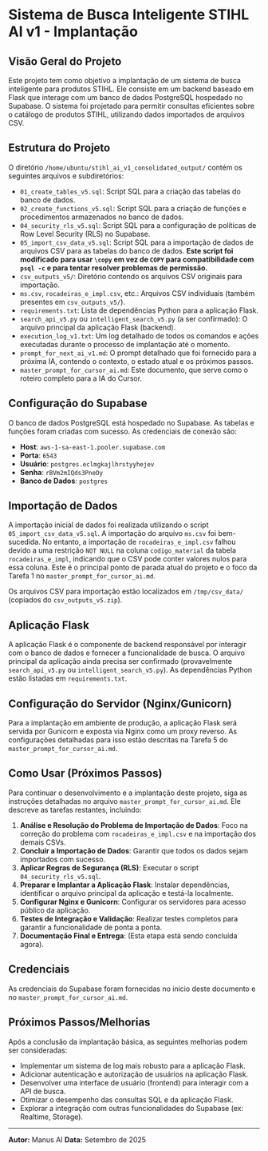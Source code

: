 # Sistema de Busca Inteligente STIHL AI v1 - Implantação

## Visão Geral do Projeto

Este projeto tem como objetivo a implantação de um sistema de busca inteligente para produtos STIHL. Ele consiste em um backend baseado em Flask que interage com um banco de dados PostgreSQL hospedado no Supabase. O sistema foi projetado para permitir consultas eficientes sobre o catálogo de produtos STIHL, utilizando dados importados de arquivos CSV.

## Estrutura do Projeto

O diretório `/home/ubuntu/stihl_ai_v1_consolidated_output/` contém os seguintes arquivos e subdiretórios:

*   `01_create_tables_v5.sql`: Script SQL para a criação das tabelas do banco de dados.
*   `02_create_functions_v5.sql`: Script SQL para a criação de funções e procedimentos armazenados no banco de dados.
*   `04_security_rls_v5.sql`: Script SQL para a configuração de políticas de Row Level Security (RLS) no Supabase.
*   `05_import_csv_data_v5.sql`: Script SQL para a importação de dados de arquivos CSV para as tabelas do banco de dados. **Este script foi modificado para usar `\copy` em vez de `COPY` para compatibilidade com `psql -c` e para tentar resolver problemas de permissão.**
*   `csv_outputs_v5/`: Diretório contendo os arquivos CSV originais para importação.
*   `ms.csv`, `rocadeiras_e_impl.csv`, etc.: Arquivos CSV individuais (também presentes em `csv_outputs_v5/`).
*   `requirements.txt`: Lista de dependências Python para a aplicação Flask.
*   `search_api_v5.py` ou `intelligent_search_v5.py` (a ser confirmado): O arquivo principal da aplicação Flask (backend).
*   `execution_log_v1.txt`: Um log detalhado de todos os comandos e ações executadas durante o processo de implantação até o momento.
*   `prompt_for_next_ai_v1.md`: O prompt detalhado que foi fornecido para a próxima IA, contendo o contexto, o estado atual e os próximos passos.
*   `master_prompt_for_cursor_ai.md`: Este documento, que serve como o roteiro completo para a IA do Cursor.

## Configuração do Supabase

O banco de dados PostgreSQL está hospedado no Supabase. As tabelas e funções foram criadas com sucesso. As credenciais de conexão são:

*   **Host**: `aws-1-sa-east-1.pooler.supabase.com`
*   **Porta**: `6543`
*   **Usuário**: `postgres.eclmgkajlhrstyyhejev`
*   **Senha**: `rBVm2mIQds3PneOy`
*   **Banco de Dados**: `postgres`

## Importação de Dados

A importação inicial de dados foi realizada utilizando o script `05_import_csv_data_v5.sql`. A importação do arquivo `ms.csv` foi bem-sucedida. No entanto, a importação de `rocadeiras_e_impl.csv` falhou devido a uma restrição `NOT NULL` na coluna `codigo_material` da tabela `rocadeiras_e_impl`, indicando que o CSV pode conter valores nulos para essa coluna. Este é o principal ponto de parada atual do projeto e o foco da Tarefa 1 no `master_prompt_for_cursor_ai.md`.

Os arquivos CSV para importação estão localizados em `/tmp/csv_data/` (copiados do `csv_outputs_v5.zip`).

## Aplicação Flask

A aplicação Flask é o componente de backend responsável por interagir com o banco de dados e fornecer a funcionalidade de busca. O arquivo principal da aplicação ainda precisa ser confirmado (provavelmente `search_api_v5.py` ou `intelligent_search_v5.py`). As dependências Python estão listadas em `requirements.txt`.

## Configuração do Servidor (Nginx/Gunicorn)

Para a implantação em ambiente de produção, a aplicação Flask será servida por Gunicorn e exposta via Nginx como um proxy reverso. As configurações detalhadas para isso estão descritas na Tarefa 5 do `master_prompt_for_cursor_ai.md`.

## Como Usar (Próximos Passos)

Para continuar o desenvolvimento e a implantação deste projeto, siga as instruções detalhadas no arquivo `master_prompt_for_cursor_ai.md`. Ele descreve as tarefas restantes, incluindo:

1.  **Análise e Resolução do Problema de Importação de Dados**: Foco na correção do problema com `rocadeiras_e_impl.csv` e na importação dos demais CSVs.
2.  **Concluir a Importação de Dados**: Garantir que todos os dados sejam importados com sucesso.
3.  **Aplicar Regras de Segurança (RLS)**: Executar o script `04_security_rls_v5.sql`.
4.  **Preparar e Implantar a Aplicação Flask**: Instalar dependências, identificar o arquivo principal da aplicação e testá-la localmente.
5.  **Configurar Nginx e Gunicorn**: Configurar os servidores para acesso público da aplicação.
6.  **Testes de Integração e Validação**: Realizar testes completos para garantir a funcionalidade de ponta a ponta.
7.  **Documentação Final e Entrega**: (Esta etapa está sendo concluída agora).

## Credenciais

As credenciais do Supabase foram fornecidas no início deste documento e no `master_prompt_for_cursor_ai.md`.

## Próximos Passos/Melhorias

Após a conclusão da implantação básica, as seguintes melhorias podem ser consideradas:

*   Implementar um sistema de log mais robusto para a aplicação Flask.
*   Adicionar autenticação e autorização de usuários na aplicação Flask.
*   Desenvolver uma interface de usuário (frontend) para interagir com a API de busca.
*   Otimizar o desempenho das consultas SQL e da aplicação Flask.
*   Explorar a integração com outras funcionalidades do Supabase (ex: Realtime, Storage).

---

**Autor:** Manus AI
**Data:** Setembro de 2025


